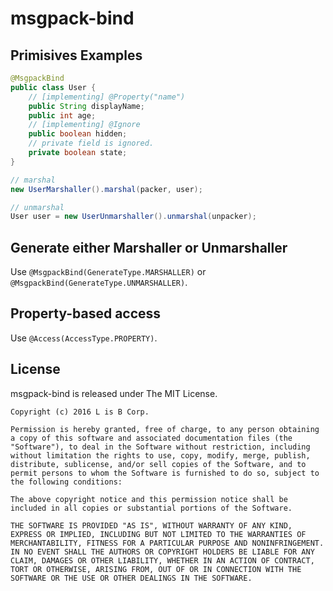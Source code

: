 # msgpack-bind

## Primisives Examples


```Java
@MsgpackBind
public class User {
    // [implementing] @Property("name")
    public String displayName;
    public int age;
    // [implementing] @Ignore
    public boolean hidden;
    // private field is ignored.
    private boolean state;
}

// marshal
new UserMarshaller().marshal(packer, user);

// unmarshal
User user = new UserUnmarshaller().unmarshal(unpacker);
```

## Generate either Marshaller or Unmarshaller

Use `@MsgpackBind(GenerateType.MARSHALLER)` or `@MsgpackBind(GenerateType.UNMARSHALLER)`.

## Property-based access

Use `@Access(AccessType.PROPERTY)`.

## License

msgpack-bind is released under The MIT License.

```
Copyright (c) 2016 L is B Corp.

Permission is hereby granted, free of charge, to any person obtaining a copy of this software and associated documentation files (the "Software"), to deal in the Software without restriction, including without limitation the rights to use, copy, modify, merge, publish, distribute, sublicense, and/or sell copies of the Software, and to permit persons to whom the Software is furnished to do so, subject to the following conditions:

The above copyright notice and this permission notice shall be included in all copies or substantial portions of the Software.

THE SOFTWARE IS PROVIDED "AS IS", WITHOUT WARRANTY OF ANY KIND, EXPRESS OR IMPLIED, INCLUDING BUT NOT LIMITED TO THE WARRANTIES OF MERCHANTABILITY, FITNESS FOR A PARTICULAR PURPOSE AND NONINFRINGEMENT. IN NO EVENT SHALL THE AUTHORS OR COPYRIGHT HOLDERS BE LIABLE FOR ANY CLAIM, DAMAGES OR OTHER LIABILITY, WHETHER IN AN ACTION OF CONTRACT, TORT OR OTHERWISE, ARISING FROM, OUT OF OR IN CONNECTION WITH THE SOFTWARE OR THE USE OR OTHER DEALINGS IN THE SOFTWARE.
```
